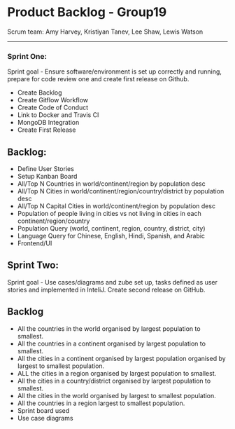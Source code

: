 # Product Backlog - Group19

Scrum team: Amy Harvey, Kristiyan Tanev, Lee Shaw, Lewis Watson

---

### Sprint One:

Sprint goal - Ensure software/environment is set up correctly and running, prepare
for code review one and create first release on Github.

- Create Backlog
- Create Gitflow Workflow
- Create Code of Conduct
- Link to Docker and Travis Cl
- MongoDB Integration
- Create First Release

## Backlog:

- Define User Stories
- Setup Kanban Board
- All/Top N Countries in world/continent/region by population desc 
- All/Top N Cities in world/continent/region/country/district by population desc
- All/Top N Capital Cities in world/continent/region by population desc
- Population of people living in cities vs not living in cities in each continent/region/country
- Population Query (world, continent, region, country, district, city)
- Language Query for Chinese, English, Hindi, Spanish, and Arabic
- Frontend/UI

## Sprint Two:
Sprint goal - Use cases/diagrams and zube set up, tasks defined as user stories and implemented in InteliJ. Create second release on GitHub.

## Backlog 
- All the countries in the world organised by largest population to smallest.
- All the countries in a continent organised by largest population to smallest.
- All the cities in a continent organised by largest population organised by largest to smallest population.
- ALL the cities in a region organised by largest population to smallest.
- All the cities in a country/district organised by largest population to smallest.
- All the cities in the world organised by largest to smallest population.
- All the countries in a region largest to smallest population.
- Sprint board used
- Use case diagrams
